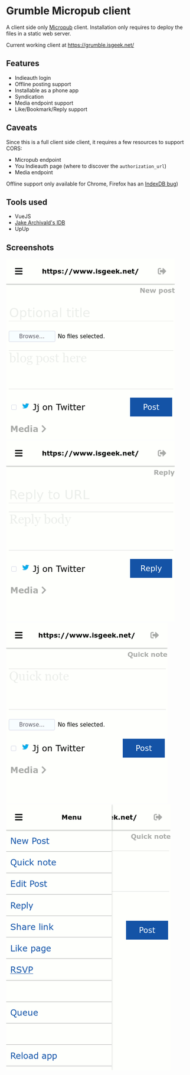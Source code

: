 # Grumble Micropub client

A client side only [Micropub](https://www.w3.org/TR/micropub/) client.
Installation only requires to deploy the files in a static web server.

Current working client at https://grumble.isgeek.net/

## Features

 * Indieauth login
 * Offline posting support
 * Installable as a phone app
 * Syndication
 * Media endpoint support
 * Like/Bookmark/Reply support

 ## Caveats

Since this is a full client side client, it requires a few resources to support
CORS:
   * Micropub endpoint
   * You Indieauth page (where to discover the `authorization_url`)
   * Media endpoint

Offline support only available for Chrome, Firefox has an
[IndexDB bug](https://bugzilla.mozilla.org/show_bug.cgi?id=1383029))


## Tools used

* VueJS
* [Jake Archivald's IDB](https://github.com/jakearchibald/idb)
* UpUp

## Screenshots

![Main composer](res/composer-main.png)
![Reply interface](res/composer-reply.png)
![Quick notes](res/composer-quick.png)
![Options menu](res/composer-menu.png)